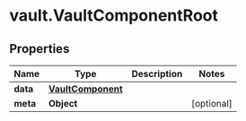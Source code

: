 # vault.VaultComponentRoot

## Properties

Name | Type | Description | Notes
------------ | ------------- | ------------- | -------------
**data** | [**VaultComponent**](VaultComponent.md) |  | 
**meta** | **Object** |  | [optional] 


